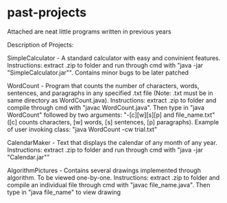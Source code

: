 # past-projects
Attached are neat little programs written in previous years

Description of Projects:

SimpleCalculator - A standard calculator with easy and convinient features. Instructions: extract .zip to folder and run through cmd with "java -jar "SimpleCalculator.jar"". Contains minor bugs to be later patched

WordCount - Program that counts the number of characters, words, sentences, and paragraphs in any specified .txt file (Note: .txt must be in same directory as WordCount.java). Instructions: extract .zip to folder and compile through cmd with "javac WordCount.java". Then type in "java WordCount" followed by two arguments: "-[c][w][s][p] and file_name.txt" ([c] counts characters, [w] words, [s] sentences, [p] paragraphs). Example of user invoking class: "java WordCount -cw trial.txt"

CalendarMaker - Text that displays the calendar of any month of any year. Instructions: extract .zip to folder and run through cmd with "java -jar "Calendar.jar""
 
AlgorithmPictures - Contains several drawings implemented through algorithm. To be viewed one-by-one. Instructions: extract .zip to folder and compile an individual file through cmd with "javac file_name.java". Then type in "java file_name" to view drawing
